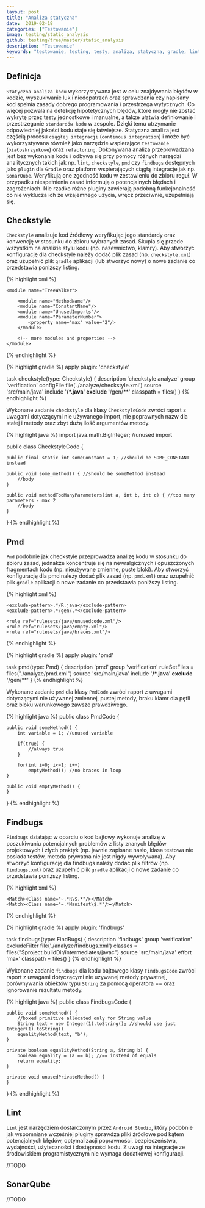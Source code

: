 ```yaml
---
layout: post
title: "Analiza statyczna"
date:  2019-02-18
categories: ["Testowanie"]
image: testing/static_analysis
github: testing/tree/master/static_analysis
description: "Testowanie"
keywords: "testowanie, testing, testy, analiza, statyczna, gradle, lint, pmd, findbugs, sonarqube, quality, bugs, guideline, continous integration, integracja, android, programowanie, programming"
---
```


## Definicja
`Statyczna analiza kodu` wykorzystywana jest w celu znajdywania błędów w kodzie, wyszukiwanie luk i niedopatrzeń oraz sprawdzania czy napisany kod spełnia zasady dobrego programowania i przestrzega wytycznych. Co więcej pozwala na detekcję hipotetycznych błędów, które mogły nie zostać wykrytę przez testy jednostkowe i manualne, a także ułatwia definiowanie i przestrzeganie `standardów kodu` w zespole. Dzięki temu utrzymanie odpowiedniej jakości kodu staje się łatwiejsze. Statyczna analiza jest częścią procesu `ciągłej integracji` (`continous integration`) i może być wykorzystywana również jako narzędzie wspierające `testowanie` (`białoskrzynkowe`) oraz `refactoring`. Dokonywana analiza przeprowadzana jest bez wykonania kodu i odbywa się przy pomocy różnych narzędzi analitycznych takich jak np. `lint`, `checkstyle`, `pmd` czy `findbugs`  dostępnych jako `plugin` dla `Gradle` oraz platform wspierających ciągłą integracje jak np. `SonarQube`. Weryfikują one zgodność kodu w zestawieniu do zbioru reguł. W przypadku niespełnienia zasad informują o potencjalnych błędach i zagrożeniach. Nie rzadko różne pluginy zawierają podobną funkcjonalność co nie wyklucza ich ze wzajemnego użycia, wręcz przeciwnie, uzupełniają się.

## Checkstyle
`Checkstyle` analizuje kod źródłowy weryfikując jego standardy oraz konwencję w stosunku do zbioru wybranych zasad. Skupia się przede wszystkim na analizie stylu kodu (np. nazewnictwo, klamry). Aby stworzyć konfigurację dla checkstyle należy dodać plik zasad (np. `checkstyle.xml`) oraz uzupełnić plik `gradle` aplikacji (lub stworzyć nowy) o nowe zadanie co przedstawia poniższy listing.

{% highlight xml %}
<?xml version="1.0"?>
<!DOCTYPE module PUBLIC "-//Puppy Crawl//DTD Check Configuration 1.3//EN"
    "http://www.puppycrawl.com/dtds/configuration_1_3.dtd">

<module name="Checker">
    <!-- more modules and properties -->

    <module name="TreeWalker">

        <module name="MethodName"/>
        <module name="ConstantName"/>
        <module name="UnusedImports"/>
        <module name="ParameterNumber">
            <property name="max" value="2"/>
        </module>

        <!-- more modules and properties -->
    </module>

</module>
{% endhighlight %}

{% highlight gradle %}
apply plugin: 'checkstyle'

task checkstyle(type: Checkstyle) {
    description 'checkstyle analyze'
    group 'verification'
    configFile file('./analyze/checkstyle.xml')
    source 'src/main/java'
    include '**/*.java'
    exclude '**/gen/**'
    classpath = files()
}
{% endhighlight %}

Wykonane zadanie `checkstyle` dla klasy `CheckstyleCode` zwróci raport z uwagami dotyczącymi nie używanego import, nie poprawnych nazw dla stałej i metody oraz zbyt dużą ilość argumentów metody.

{% highlight java %}
import java.math.BigInteger; //unused import

public class CheckstyleCode {

    public final static int someConstant = 1; //should be SOME_CONSTANT instead

    public void some_method() { //should be someMethod instead
        //body
    }

    public void methodTooManyParameters(int a, int b, int c) { //too many parameters - max 2
        //body
    }
}
{% endhighlight %}

## Pmd
`Pmd` podobnie jak checkstyle przeprowadza analizę kodu w stosunku do zbioru zasad, jednakże koncentruje się na newralgicznych i opuszczonych fragmentach kodu (np. nieużywane zmienne, puste bloki). Aby stworzyć konfigurację dla pmd należy dodać plik zasad (np. `pmd.xml`) oraz uzupełnić plik `gradle` aplikacji o nowe zadanie co przedstawia poniższy listing.

{% highlight xml %}
<?xml version="1.0"?>
<ruleset xmlns:xsi="http://www.w3.org/2001/XMLSchema-instance"
         name="PMD rules"
         xmlns="http://pmd.sourceforge.net/ruleset/2.0.0"
         xsi:schemaLocation="http://pmd.sourceforge.net/ruleset/2.0.0 http://pmd.sourceforge.net/ruleset_2_0_0.xsd">

    <exclude-pattern>.*/R.java</exclude-pattern>
    <exclude-pattern>.*/gen/.*</exclude-pattern>

    <rule ref="rulesets/java/unusedcode.xml"/>
    <rule ref="rulesets/java/empty.xml"/>
    <rule ref="rulesets/java/braces.xml"/>
</ruleset>
{% endhighlight %}

{% highlight gradle %}
apply plugin: 'pmd'

task pmd(type: Pmd) {
    description 'pmd'
    group 'verification'
    ruleSetFiles = files("./analyze/pmd.xml")
    source 'src/main/java'
    include '**/*.java'
    exclude '**/gen/**'
}
{% endhighlight %}

Wykonane zadanie `pmd` dla klasy `PmdCode` zwróci raport z uwagami dotyczącymi nie używanej zmiennej, pustej metody, braku klamr dla pętli oraz bloku warunkowego zawsze prawdziwego.

{% highlight java %}
public class PmdCode {

    public void someMethod() {
        int variable = 1; //unused variable

        if(true) {
            //always true
        }

        for(int i=0; i<=1; i++)
            emptyMethod(); //no braces in loop
    }

    public void emptyMethod() {
    }
}
{% endhighlight %}

## Findbugs
`Findbugs` działając w oparciu o kod bajtowy wykonuje analizę w poszukiwaniu potencjalnych problemów z listy znanych błędów projektowych i złych praktyk (np. jawnie zapisane hasło, klasa testowa nie posiada testów, metoda prywatna nie jest nigdy wywoływana). Aby stworzyć konfigurację dla findbugs należy dodać plik filtrów (np. `findbugs.xml`) oraz uzupełnić plik `gradle` aplikacji o nowe zadanie co przedstawia poniższy listing.

{% highlight xml %}
<FindBugsFilter>

    <Match><Class name="~.*R\$.*"/></Match>
    <Match><Class name="~.*Manifest\$.*"/></Match>

</FindBugsFilter>
{% endhighlight %}

{% highlight gradle %}
apply plugin: 'findbugs'

task findbugs(type: FindBugs) {
    description 'findbugs'
    group 'verification'
    excludeFilter file('./analyze/findbugs.xml')
    classes = files("$project.buildDir/intermediates/javac")
    source 'src/main/java'
    effort 'max'
    classpath = files()
}
{% endhighlight %}

Wykonane zadanie `findbugs` dla kodu bajtowego klasy `FindbugsCode` zwróci raport z uwagami dotyczącymi nie używanej metody prywatnej, porównywania obiektów typu `String` za pomocą operatora == oraz ignorowanie rezultatu metody.

{% highlight java %}
public class FindbugsCode {

    public void someMethod() {
        //boxed primitive allocated only for String value
        String text = new Integer(1).toString(); //should use just Integer(1).toString()
        equalityMethod(text, "b");
    }

    private boolean equalityMethod(String a, String b) {
        boolean equality = (a == b); //== instead of equals
        return equality;
    }

    private void unusedPrivateMethod() {
    }
}
{% endhighlight %}

## Lint
`Lint` jest narzędziem dostarczonym przez `Android Studio`, który podobnie jak wspomniane wcześniej pluginy sprawdza pliki źródłowe pod kątem potencjalnych błędów, optymalizacji poprawności, bezpieczeństwa, wydajności, użyteczności i dostępności kodu. Z uwagi na integracje ze środowiskiem programistycznym nie wymaga dodatkowej konfiguracji.

//TODO

## SonarQube
//TODO